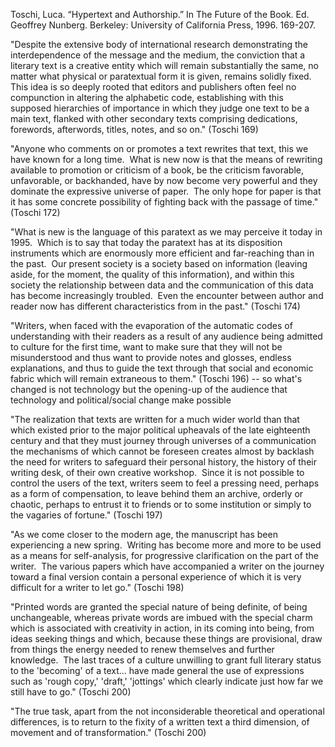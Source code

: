 Toschi, Luca. “Hypertext and Authorship.” In The Future of the Book. Ed. Geoffrey Nunberg. Berkeley: University of California Press, 1996. 169-207.


"Despite the extensive body of international research demonstrating the interdependence of the message and the medium, the conviction that a literary text is a creative entity which will remain substantially the same, no matter what physical or paratextual form it is given, remains solidly fixed.  This idea is so deeply rooted that editors and publishers often feel no compunction in altering the alphabetic code, establishing with this supposed hierarchies of importance in which they judge one text to be a main text, flanked with other secondary texts comprising dedications, forewords, afterwords, titles, notes, and so on." (Toschi 169)

"Anyone who comments on or promotes a text rewrites that text, this we have known for a long time.  What is new now is that the means of rewriting available to promotion or criticism of a book, be the criticism favorable, unfavorable, or backhanded, have by now become very powerful and they dominate the expressive universe of paper.  The only hope for paper is that it has some concrete possibility of fighting back with the passage of time." (Toschi 172)

"What is new is the language of this paratext as we may perceive it today in 1995.  Which is to say that today the paratext has at its disposition instruments which are enormously more efficient and far-reaching than in the past.  Our present society is a society based on information (leaving aside, for the moment, the quality of this information), and within this society the relationship between data and the communication of this data has become increasingly troubled.  Even the encounter between author and reader now has different characteristics from in the past." (Toschi 174)

"Writers, when faced with the evaporation of the automatic codes of understanding with their readers as a result of any audience being admitted to culture for the first time, want to make sure that they will not be misunderstood and thus want to provide notes and glosses, endless explanations, and thus to guide the text through that social and economic fabric which will remain extraneous to them." (Toschi 196) -- so what's changed is not technology but the opening-up of the audience that technology and political/social change make possible

"The realization that texts are written for a much wider world than that which existed prior to the major political upheavals of the late eighteenth century and that they must journey through universes of a communication the mechanisms of which cannot be foreseen creates almost by backlash the need for writers to safeguard their personal history, the history of their writing desk, of their own creative workshop.  Since it is not possible to control the users of the text, writers seem to feel a pressing need, perhaps as a form of compensation, to leave behind them an archive, orderly or chaotic, perhaps to entrust it to friends or to some institution or simply to the vagaries of fortune." (Toschi 197)

"As we come closer to the modern age, the manuscript has been experiencing a new spring.  Writing has become more and more to be used as a means for self-analysis, for progressive clarification on the part of the writer.  The various papers which have accompanied a writer on the journey toward a final version contain a personal experience of which it is very difficult for a writer to let go." (Toschi 198)

"Printed words are granted the special nature of being definite, of being unchangeable, whereas private words are imbued with the special charm which is associated with creativity in action, in its coming into being, from ideas seeking things and which, because these things are provisional, draw from things the energy needed to renew themselves and further knowledge.  The last traces of a culture unwilling to grant full literary status to the 'becoming' of a text... have made general the use of expressions such as 'rough copy,' 'draft,' 'jottings' which clearly indicate just how far we still have to go." (Toschi 200)

"The true task, apart from the not inconsiderable theoretical and operational differences, is to return to the fixity of a written text a third dimension, of movement and of transformation." (Toschi 200)
